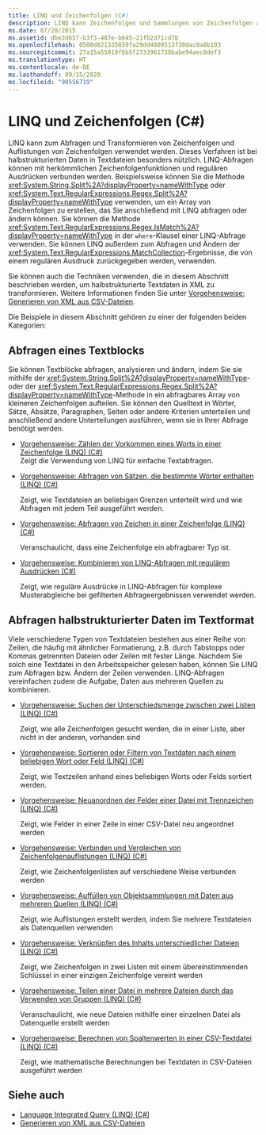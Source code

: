 ```yaml
---
title: LINQ und Zeichenfolgen (C#)
description: LINQ kann Zeichenfolgen und Sammlungen von Zeichenfolgen abfragen und transformieren. Sie können LINQ-Abfragen mit C#-Zeichenfolgenfunktionen und regulären Ausdrücken vereinen.
ms.date: 07/20/2015
ms.assetid: dbe2d657-b3f3-487e-b645-21fb2d71cd7b
ms.openlocfilehash: 0500d821335659fa29dd4809513f38dac0a8b193
ms.sourcegitcommit: 27a15a55019f6b5f2733961738babe94aec0def3
ms.translationtype: HT
ms.contentlocale: de-DE
ms.lasthandoff: 09/15/2020
ms.locfileid: "90556719"
---
```

# <a name="linq-and-strings-c"></a>LINQ und Zeichenfolgen (C#)

LINQ kann zum Abfragen und Transformieren von Zeichenfolgen und Auflistungen von Zeichenfolgen verwendet werden. Dieses Verfahren ist bei halbstrukturierten Daten in Textdateien besonders nützlich. LINQ-Abfragen können mit herkömmlichen Zeichenfolgenfunktionen und regulären Ausdrücken verbunden werden. Beispielsweise können Sie die Methode <xref:System.String.Split%2A?displayProperty=nameWithType> oder <xref:System.Text.RegularExpressions.Regex.Split%2A?displayProperty=nameWithType> verwenden, um ein Array von Zeichenfolgen zu erstellen, das Sie anschließend mit LINQ abfragen oder ändern können. Sie können die Methode <xref:System.Text.RegularExpressions.Regex.IsMatch%2A?displayProperty=nameWithType> in der `where`-Klausel einer LINQ-Abfrage verwenden. Sie können LINQ außerdem zum Abfragen und Ändern der <xref:System.Text.RegularExpressions.MatchCollection>-Ergebnisse, die von einem regulären Ausdruck zurückgegeben werden, verwenden.

Sie können auch die Techniken verwenden, die in diesem Abschnitt beschrieben werden, um halbstrukturierte Textdaten in XML zu transformieren. Weitere Informationen finden Sie unter [Vorgehensweise: Generieren von XML aus CSV-Dateien](../../../../standard/linq/generate-xml-csv-files.md).

Die Beispiele in diesem Abschnitt gehören zu einer der folgenden beiden Kategorien:

## <a name="querying-a-block-of-text"></a>Abfragen eines Textblocks

Sie können Textblöcke abfragen, analysieren und ändern, indem Sie sie mithilfe der <xref:System.String.Split%2A?displayProperty=nameWithType>- oder der <xref:System.Text.RegularExpressions.Regex.Split%2A?displayProperty=nameWithType>-Methode in ein abfragbares Array von kleineren Zeichenfolgen aufteilen. Sie können den Quelltext in Wörter, Sätze, Absätze, Paragraphen, Seiten oder andere Kriterien unterteilen und anschließend andere Unterteilungen ausführen, wenn sie in Ihrer Abfrage benötigt werden.

- [Vorgehensweise: Zählen der Vorkommen eines Worts in einer Zeichenfolge (LINQ) (C#)](how-to-count-occurrences-of-a-word-in-a-string-linq.md)  
  Zeigt die Verwendung von LINQ für einfache Textabfragen.

- [Vorgehensweise: Abfragen von Sätzen, die bestimmte Wörter enthalten (LINQ) (C#)](how-to-query-for-sentences-that-contain-a-specified-set-of-words-linq.md)

  Zeigt, wie Textdateien an beliebigen Grenzen unterteilt wird und wie Abfragen mit jedem Teil ausgeführt werden.

- [Vorgehensweise: Abfragen von Zeichen in einer Zeichenfolge (LINQ) (C#)](how-to-query-for-characters-in-a-string-linq.md)

  Veranschaulicht, dass eine Zeichenfolge ein abfragbarer Typ ist.

- [Vorgehensweise: Kombinieren von LINQ-Abfragen mit regulären Ausdrücken (C#)](how-to-combine-linq-queries-with-regular-expressions.md)

  Zeigt, wie reguläre Ausdrücke in LINQ-Abfragen für komplexe Musterabgleiche bei gefilterten Abfrageergebnissen verwendet werden.

## <a name="querying-semi-structured-data-in-text-format"></a>Abfragen halbstrukturierter Daten im Textformat

Viele verschiedene Typen von Textdateien bestehen aus einer Reihe von Zeilen, die häufig mit ähnlicher Formatierung, z.B. durch Tabstopps oder Kommas getrennten Dateien oder Zeilen mit fester Länge. Nachdem Sie solch eine Textdatei in den Arbeitsspeicher gelesen haben, können Sie LINQ zum Abfragen bzw. Ändern der Zeilen verwenden. LINQ-Abfragen vereinfachen zudem die Aufgabe, Daten aus mehreren Quellen zu kombinieren.

- [Vorgehensweise: Suchen der Unterschiedsmenge zwischen zwei Listen (LINQ) (C#)](how-to-find-the-set-difference-between-two-lists-linq.md)

  Zeigt, wie alle Zeichenfolgen gesucht werden, die in einer Liste, aber nicht in der anderen, vorhanden sind

- [Vorgehensweise: Sortieren oder Filtern von Textdaten nach einem beliebigen Wort oder Feld (LINQ) (C#)](how-to-sort-or-filter-text-data-by-any-word-or-field-linq.md)

  Zeigt, wie Textzeilen anhand eines beliebigen Worts oder Felds sortiert werden.

- [Vorgehensweise: Neuanordnen der Felder einer Datei mit Trennzeichen (LINQ) (C#)](how-to-reorder-the-fields-of-a-delimited-file-linq.md)

  Zeigt, wie Felder in einer Zeile in einer CSV-Datei neu angeordnet werden

- [Vorgehensweise: Verbinden und Vergleichen von Zeichenfolgenauflistungen (LINQ) (C#)](how-to-combine-and-compare-string-collections-linq.md)

  Zeigt, wie Zeichenfolgenlisten auf verschiedene Weise verbunden werden

- [Vorgehensweise: Auffüllen von Objektsammlungen mit Daten aus mehreren Quellen (LINQ) (C#)](how-to-populate-object-collections-from-multiple-sources-linq.md)

  Zeigt, wie Auflistungen erstellt werden, indem Sie mehrere Textdateien als Datenquellen verwenden

- [Vorgehensweise: Verknüpfen des Inhalts unterschiedlicher Dateien (LINQ) (C#)](how-to-join-content-from-dissimilar-files-linq.md)
  
  Zeigt, wie Zeichenfolgen in zwei Listen mit einem übereinstimmenden Schlüssel in einer einzigen Zeichenfolge vereint werden

- [Vorgehensweise: Teilen einer Datei in mehrere Dateien durch das Verwenden von Gruppen (LINQ) (C#)](how-to-split-a-file-into-many-files-by-using-groups-linq.md)
  
  Veranschaulicht, wie neue Dateien mithilfe einer einzelnen Datei als Datenquelle erstellt werden

- [Vorgehensweise: Berechnen von Spaltenwerten in einer CSV-Textdatei (LINQ) (C#)](how-to-compute-column-values-in-a-csv-text-file-linq.md)
  
  Zeigt, wie mathematische Berechnungen bei Textdaten in CSV-Dateien ausgeführt werden

## <a name="see-also"></a>Siehe auch

- [Language Integrated Query (LINQ) (C#)](index.md)
- [Generieren von XML aus CSV-Dateien](../../../../standard/linq/generate-xml-csv-files.md)
